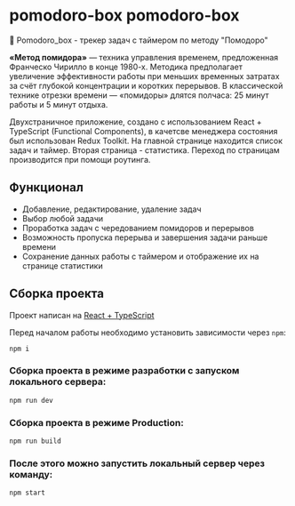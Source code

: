 # pomodoro-box pomodoro-box
🍅 Pomodoro_box - трекер задач с таймером по методу "Помодоро"

**«Метод помидора»** — техника управления временем, предложенная Франческо Чирилло в конце 1980-х. Методика предполагает увеличение эффективности работы при меньших временных затратах за счёт глубокой концентрации и коротких перерывов. В классической технике отрезки времени — «помидоры» длятся полчаса: 25 минут работы и 5 минут отдыха.

Двухстраничное приложение, создано с использованием React + TypeScript (Functional Components), в качетсве менеджера состояния был использован Redux Toolkit. На главной странице находится список задач и таймер. Вторая страница - статистика. Переход по страницам производится при помощи роутинга.

## Функционал

- Добавление, редактирование, удаление задач
- Выбор любой задачи
- Проработка задач с чередованием помидоров и перерывов
- Возможность пропуска перерыва и завершения задачи раньше времени
- Сохранение данных работы с таймером и отображение их на странице статистики

## Сборка проекта

Проект написан на [React + TypeScript](https://ru.react.js.org/docs/getting-started.html)

Перед началом работы необходимо установить зависимости через `npm`:

```
npm i
```

### Сборка проекта в режиме разработки с запуском локального сервера:

```
npm run dev
```

### Сборка проекта в режиме Production:

```
npm run build
```

### После этого можно запустить локальный сервер через команду:

```
npm start
```
